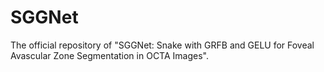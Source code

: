 # SGGNet
The official repository of "SGGNet: Snake with GRFB and GELU for Foveal Avascular Zone Segmentation in OCTA Images".
